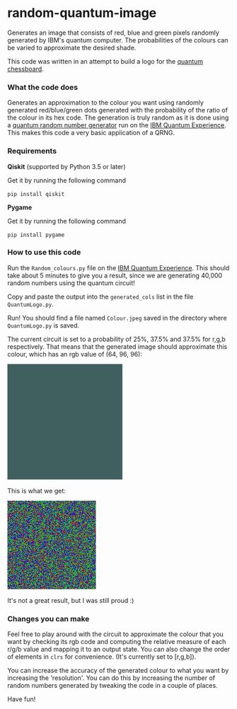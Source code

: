 # random-quantum-image
Generates an image that consists of red, blue and green pixels randomly generated by IBM's quantum computer. The probabilities of the colours can be varied to approximate the desired shade.

This code was written in an attempt to build a logo for the [quantum chessboard](https://github.com/SEDSCelestiaBPGC/quantum-chess.git).

### What the code does

Generates an approximation to the colour you want using randomly generated red/blue/green dots generated with the probability of the ratio of the colour in its hex code. The generation is truly random as it is done using a [quantum random number generator](https://quantumcomputinguk.org/tutorials/16-qubit-random-number-generator) run on the [IBM Quantum Experience](https://quantum-computing.ibm.com/). This makes this code a very basic application of a QRNG.

### Requirements

**Qiskit** (supported by Python 3.5 or later)

Get it by running the following command
```
pip install qiskit
```

**Pygame**

Get it by running the following command
```
pip install pygame
```

### How to use this code

Run the `Random_colours.py` file on the [IBM Quantum Experience](https://quantum-computing.ibm.com/). This should take about 5 minutes to give you a result, since we are generating 40,000 random numbers using the quantum circuit!

Copy and paste the output into the `generated_cols` list in the file `QuantumLogo.py`.

Run! You should find a file named `Colour.jpeg` saved in the directory where `QuantumLogo.py` is saved.

The current circuit is set to a probability of 25%, 37.5% and 37.5% for r,g,b respectively. That means that the generated image should approximate this colour, which has an rgb value of (64, 96, 96):

![](https://github.com/ayushidubal/random-quantum-image/blob/main/Samples/Expected.jpg)

This is what we get:

![](https://github.com/ayushidubal/random-quantum-image/blob/main/Samples/Colour.jpeg)

It's not a great result, but I was still proud :)

### Changes you can make

Feel free to play around with the circuit to approximate the colour that you want by checking its rgb code and computing the relative measure of each r/g/b value and mapping it to an output state. You can also change the order of elements in `clrs` for convenience. (It's currently set to [r,g,b]).

You can increase the accuracy of the generated colour to what you want by increasing the 'resolution'. You can do this by increasing the number of random numbers generated by tweaking the code in a couple of places.

Have fun!
